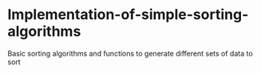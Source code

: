# Implementation-of-simple-sorting-algorithms
Basic sorting algorithms and functions to generate different sets of data to sort

